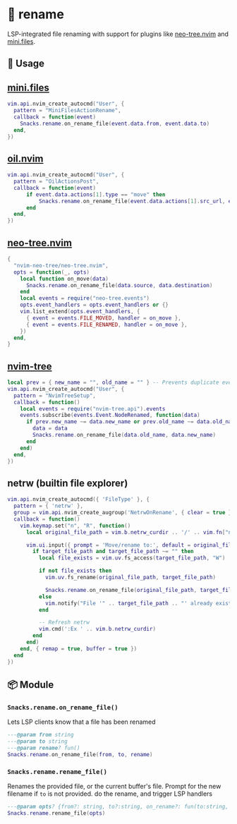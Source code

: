 # 🍿 rename

LSP-integrated file renaming with support for plugins like
[neo-tree.nvim](https://github.com/nvim-neo-tree/neo-tree.nvim) and [mini.files](https://github.com/nvim-mini/mini.files).

## 🚀 Usage

## [mini.files](https://github.com/nvim-mini/mini.files)

```lua
vim.api.nvim_create_autocmd("User", {
  pattern = "MiniFilesActionRename",
  callback = function(event)
    Snacks.rename.on_rename_file(event.data.from, event.data.to)
  end,
})
```

## [oil.nvim](https://github.com/stevearc/oil.nvim)

```lua
vim.api.nvim_create_autocmd("User", {
  pattern = "OilActionsPost",
  callback = function(event)
      if event.data.actions[1].type == "move" then
          Snacks.rename.on_rename_file(event.data.actions[1].src_url, event.data.actions[1].dest_url)
      end
  end,
})
```

## [neo-tree.nvim](https://github.com/nvim-neo-tree/neo-tree.nvim)

```lua
{
  "nvim-neo-tree/neo-tree.nvim",
  opts = function(_, opts)
    local function on_move(data)
      Snacks.rename.on_rename_file(data.source, data.destination)
    end
    local events = require("neo-tree.events")
    opts.event_handlers = opts.event_handlers or {}
    vim.list_extend(opts.event_handlers, {
      { event = events.FILE_MOVED, handler = on_move },
      { event = events.FILE_RENAMED, handler = on_move },
    })
  end,
}
```

## [nvim-tree](https://github.com/nvim-tree/nvim-tree.lua)

```lua
local prev = { new_name = "", old_name = "" } -- Prevents duplicate events
vim.api.nvim_create_autocmd("User", {
  pattern = "NvimTreeSetup",
  callback = function()
    local events = require("nvim-tree.api").events
    events.subscribe(events.Event.NodeRenamed, function(data)
      if prev.new_name ~= data.new_name or prev.old_name ~= data.old_name then
        data = data
        Snacks.rename.on_rename_file(data.old_name, data.new_name)
      end
    end)
  end,
})
```

## netrw (builtin file explorer)

```lua
vim.api.nvim_create_autocmd({ 'FileType' }, {
  pattern = { 'netrw' },
  group = vim.api.nvim_create_augroup('NetrwOnRename', { clear = true }),
  callback = function()
    vim.keymap.set("n", "R", function()
      local original_file_path = vim.b.netrw_curdir .. '/' .. vim.fn["netrw#Call"]("NetrwGetWord")

      vim.ui.input({ prompt = 'Move/rename to:', default = original_file_path }, function(target_file_path)
        if target_file_path and target_file_path ~= "" then
          local file_exists = vim.uv.fs_access(target_file_path, "W")

          if not file_exists then
            vim.uv.fs_rename(original_file_path, target_file_path)

            Snacks.rename.on_rename_file(original_file_path, target_file_path)
          else
            vim.notify("File '" .. target_file_path .. "' already exists! Skipping...", vim.log.levels.ERROR)
          end

          -- Refresh netrw
          vim.cmd(':Ex ' .. vim.b.netrw_curdir)
        end
      end)
    end, { remap = true, buffer = true })
  end
})
```

<!-- docgen -->

## 📦 Module

### `Snacks.rename.on_rename_file()`

Lets LSP clients know that a file has been renamed

```lua
---@param from string
---@param to string
---@param rename? fun()
Snacks.rename.on_rename_file(from, to, rename)
```

### `Snacks.rename.rename_file()`

Renames the provided file, or the current buffer's file.
Prompt for the new filename if `to` is not provided.
do the rename, and trigger LSP handlers

```lua
---@param opts? {from?: string, to?:string, on_rename?: fun(to:string, from:string, ok:boolean)}
Snacks.rename.rename_file(opts)
```
